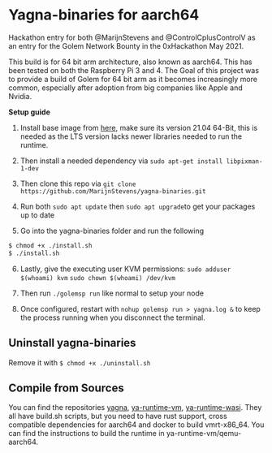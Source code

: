 # Yagna-binaries for aarch64

Hackathon entry for both @MarijnStevens and @ControlCplusControlV as an entry for the Golem Network Bounty in the 0xHackathon May 2021.

This build is for 64 bit arm architecture, also known as aarch64. This has been tested on both the Raspberry Pi 3 and 4. The Goal of this project was to provide a build of Golem for 64 bit arm as it becomes increasingly more common, especially after adoption from big companies like Apple and Nvidia.

**Setup guide**
1. Install base image from [here](https://ubuntu.com/download/raspberry-pi), make sure its version 21.04 64-Bit, this is needed as the LTS version lacks newer libraries needed to run the runtime.

2. Then install a needed dependency via 
 ```sudo apt-get install libpixman-1-dev```
3. Then clone this repo via
```git clone https://github.com/MarijnStevens/yagna-binaries.git```
3. Run both ```sudo apt update``` then ```sudo apt upgrade```to get your packages up to date
4. Go into the yagna-binaries folder and run the following 
```Bash 
$ chmod +x ./install.sh
$ ./install.sh 
```
6. Lastly, give the executing user KVM permissions:
```sudo adduser $(whoami) kvm```
```sudo chown $(whoami) /dev/kvm```

7. Then run ```./golemsp run``` like normal to setup your node

8. Once configured, restart with ```nohup golemsp run > yagna.log &``` to keep the process running when you disconnect the terminal. 

## Uninstall yagna-binaries
Remove it with ```$ chmod +x ./uninstall.sh```

## Compile from Sources 

You can find the repositories [yagna](https://github.com/MarijnStevens/yagna), [ya-runtime-vm](https://github.com/MarijnStevens/ya-runtime-vm), [ya-runtime-wasi](https://github.com/MarijnStevens/ya-runtime-wasi). They all have build.sh scripts, but you need to have rust support, cross compatible dependencies for aarch64 and docker to build vmrt-x86_64. You can find the instructions to build the runtime in ya-runtime-vm/qemu-aarch64. 
